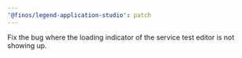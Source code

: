 ```yaml
---
'@finos/legend-application-studio': patch
---
```


Fix the bug where the loading indicator of the service test editor is not showing up.
